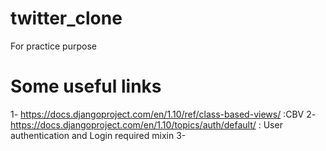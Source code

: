 # twitter_clone
For practice purpose

# Some useful links
1- https://docs.djangoproject.com/en/1.10/ref/class-based-views/    :CBV
2- https://docs.djangoproject.com/en/1.10/topics/auth/default/       : User authentication and Login required mixin
3- 
